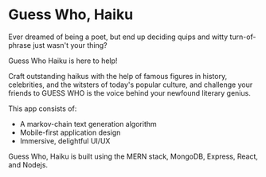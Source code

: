 # Guess Who, Haiku

Ever dreamed of being a poet, but end up deciding quips and witty turn-of-phrase just wasn't your thing?

Guess Who Haiku is here to help! 

Craft outstanding haikus with the help of famous figures in history, celebrities, and the witsters of today's popular culture, and challenge your friends to GUESS WHO is the voice behind your newfound literary genius. 

This app consists of:

* A markov-chain text generation algorithm
* Mobile-first application design
* Immersive, delightful UI/UX

Guess Who, Haiku is built using the MERN stack, MongoDB, Express, React, and Nodejs.
